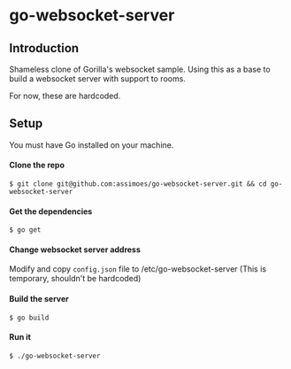 # go-websocket-server

## Introduction

Shameless clone of Gorilla's websocket sample. Using this as a base to build a websocket server with support to rooms.

For now, these are hardcoded.


## Setup

You must have Go installed on your machine.

#### Clone the repo

```
$ git clone git@github.com:assimoes/go-websocket-server.git && cd go-websocket-server
```
#### Get the dependencies

```
$ go get 
```

#### Change websocket server address 

Modify and copy ```config.json``` file to /etc/go-websocket-server (This is temporary, shouldn't be hardcoded)

#### Build the server

```
$ go build
```

#### Run it

```
$ ./go-websocket-server
```
